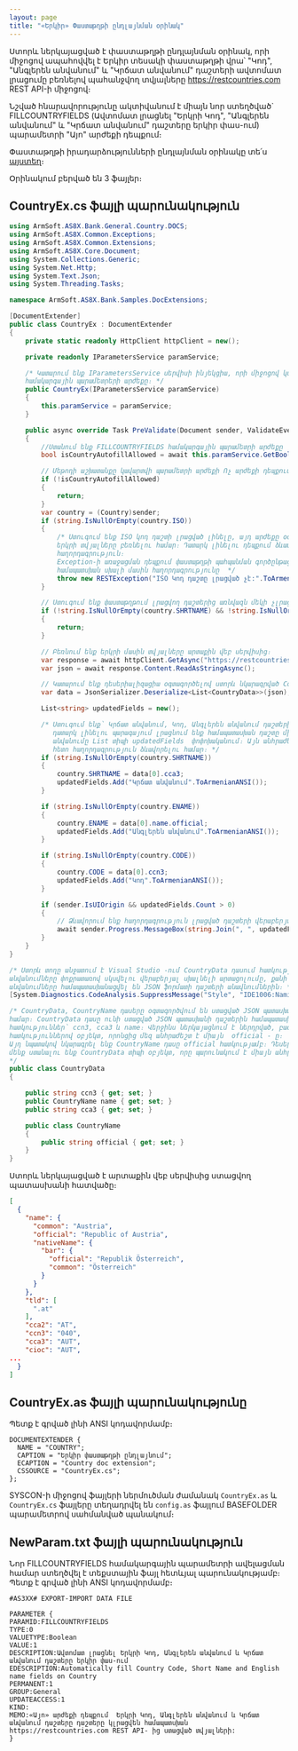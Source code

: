 ```yaml
---
layout: page
title: "«Երկիր» Փաստաթղթի ընդլայնման օրինակ" 
---
```


Ստորև ներկայացված է փաստաթղթի ընդլայնման օրինակ, որի միջոցով ապահովվել է Երկիր տեսակի փաստաթղթի վրա՝ "Կոդ", "Անգլերեն անվանում" և "Կրճատ անվանում" դաշտերի ավտոմատ լրացումը բեռնելով պահանջվող տվյալները https://restcountries.com REST API-ի միջոցով։ 

Նշված հնարավորությունը ակտիվանում է միայն նոր ստեղծված` FILLCOUNTRYFIELDS (Ավտոմատ լրացնել "Երկրի Կոդ", "Անգլերեն անվանում" և "Կրճատ անվանում" դաշտերը երկիր փաս-ում) պարամետրի "Այո" արժեքի դեպքում։

Փաստաթղթի իրադարձությունների ընդլայնման օրինակը տե՛ս [այստեղ](/src/extensions/definitions/document_extender_guide.md)։

Օրինակում բերված են 3 ֆայլեր։

## CountryEx.cs ֆայլի պարունակություն

```c#
using ArmSoft.AS8X.Bank.General.Country.DOCS;
using ArmSoft.AS8X.Common.Exceptions;
using ArmSoft.AS8X.Common.Extensions;
using ArmSoft.AS8X.Core.Document;
using System.Collections.Generic;
using System.Net.Http;
using System.Text.Json;
using System.Threading.Tasks;

namespace ArmSoft.AS8X.Bank.Samples.DocExtensions;

[DocumentExtender]
public class CountryEx : DocumentExtender
{
    private static readonly HttpClient httpClient = new();

    private readonly IParametersService paramService;

    /* Կատարում ենք IParametersService սերվիսի ինյեկցիա, որի միջոցով կստանանք FILLCOUNTRYFIELDS
    համակարգային պարամետրերի արժեքը։ */
    public CountryEx(IParametersService paramService)
    {
        this.paramService = paramService;
    }

    public async override Task PreValidate(Document sender, ValidateEventArgs args)
    {
        //Ստանում ենք FILLCOUNTRYFIELDS համակարգային պարամետրի արժեքը
        bool isCountryAutofillAllowed = await this.paramService.GetBooleanValue("FILLCOUNTRYFIELDS");

        // Մեթոդի աշխատանքը կավարտվի պարամետրի արժեքի Ոչ արժեքի դեպքում
        if (!isCountryAutofillAllowed)
        {
            return;
        }
        var country = (Country)sender;
        if (string.IsNullOrEmpty(country.ISO))
        {
            /* Ստուգում ենք ISO կոդ դաշտի լրացված լինելը, այդ արժեքը օգտագործվում է
            երկրի տվյալները բեռնելու համար։ Դատարկ լինելու դեպքում ձևավորում ենք սխալի մասին
            հաղորդագրություն։
            Exception-ի առաջացման դեպքում փաստաթղթի պահպանման գործընթացը կընդհատվի ՀԾ-Բանկ-ում դուրս բելեով
            համապատսխան սխալի մասին հաղորդագրությունը  */
            throw new RESTException("ISO Կոդ դաշտը լրացված չէ:".ToArmenianANSI());
        }

        // Ստուգում ենք փաստաթղթում լրացվող դաշտերից առնվազն մեկի չլրացված լինելը հակառակ դեպքում դուրս ենք գալիս մեթոդից։ 
        if (!string.IsNullOrEmpty(country.SHRTNAME) && !string.IsNullOrEmpty(country.ENAME) && !string.IsNullOrEmpty(country.CODE))
        {
            return;
        }

        // Բեռնում ենք երկրի մասին տվյալները արտաքին վեբ սերվիսից։
        var response = await httpClient.GetAsync("https://restcountries.com/v3.1/alpha/" + country.ISO);
        var json = await response.Content.ReadAsStringAsync();

        // Կատարում ենք դեսերիալիզացիա օգտագործելով ստորև նկարագրված CountryData դասը։
        var data = JsonSerializer.Deserialize<List<CountryData>>(json);

        List<string> updatedFields = new();

        /* Ստուգում ենք՝ Կրճատ անվանում, Կոդ, Անգլերեն անվանում դաշտերի լրացված լինելը փաստաթղթում,
           դատարկ լինելու պարագայում լրացնում ենք համապատասխան դաշտը միաժամանակ ավելացնելով նրա
           անվանումը List տիպի updatedFields  փոփոխականում։ Այն անհրաժեշտ է դաշտերի լրացումից
           հետո հաղորդագրություն ձևավորելու համար։ */
        if (string.IsNullOrEmpty(country.SHRTNAME))
        {
            country.SHRTNAME = data[0].cca3;
            updatedFields.Add("Կրճատ անվանում".ToArmenianANSI());
        }

        if (string.IsNullOrEmpty(country.ENAME))
        {
            country.ENAME = data[0].name.official;
            updatedFields.Add("Անգլերեն անվանում".ToArmenianANSI());
        }

        if (string.IsNullOrEmpty(country.CODE))
        {
            country.CODE = data[0].ccn3;
            updatedFields.Add("Կոդ".ToArmenianANSI());
        }

        if (sender.IsUIOrigin && updatedFields.Count > 0)
        {
            // Ձևավորում ենք հաղորդագրություն լրացված դաշտերի վերաբերյալ։ 
            await sender.Progress.MessageBox(string.Join(", ", updatedFields) + " դաշտը/դաշտերը լրացվել են փաստաթղթի վրա։".ToArmenianANSI(), Common.MessageBoxButtons.OK, Common.MessageBoxIconType.Information);
        }
    }
}

/* Ստորև տողը անջատում է Visual Studio -ում CountryData դասում հատկությունների
անվանումները փոքրատառով սկսվելու վերաբերյալ սխալնելի արտացոլումը, քանի որ հատկությունների
անվանումները համապատասխանացվել են JSON ֆորմատի դաշտերի անավնումներին։ */
[System.Diagnostics.CodeAnalysis.SuppressMessage("Style", "IDE1006:Naming Styles", Justification = "json դաշտեր")]

/* CountryData, CountryName դասերը օգտագործվում են ստացված JSON պատասխանը դեսերիալիզացնելու
համար։ CountryData դասը ունի ստացված JSON պատասխանի դաշտերին համապատասխան
հատկություններ՝ ccn3, cca3 և name։ Վերջինս ներկայացնում է ներդրված, բազմաթիվ
հատկություններով օբյեկտ, որոնցից մեզ անհրաժեշտ է միայն  official - ը։
Այդ նպատակով նկարագրել ենք CountryName դասը official հատկությամբ։ Դեսերիալիզացիա անելիս
մենք ստանալու ենք CountryData տիպի օբյեկտ, որը պարունակում է միայն անհրաժեշտ տվյալները։
*/
public class CountryData
{

    public string ccn3 { get; set; }
    public CountryName name { get; set; }
    public string cca3 { get; set; }

    public class CountryName
    {
        public string official { get; set; }
    }
}
```

Ստորև ներկայացված է արտաքին վեբ սերվիսից ստացվող պատասխանի հատվածը։

```json
[
  {
    "name": {
      "common": "Austria",
      "official": "Republic of Austria",
      "nativeName": {
        "bar": {
          "official": "Republik Österreich",
          "common": "Österreich"
        }
      }
    },
    "tld": [
      ".at"
    ],
    "cca2": "AT",
    "ccn3": "040",
    "cca3": "AUT",
    "cioc": "AUT",
...
  }
]
```

## CountryEx.as ֆայլի պարունակությունը

Պետք է գրված լինի ANSI կոդավորմամբ։

```as4x
DOCUMENTEXTENDER {
  NAME = "COUNTRY";
  CAPTION = "Երկիր փաստաթղթի ընդլայնում"; 
  ECAPTION = "Country doc extension";
  CSSOURCE = "CountryEx.cs";
};
```

SYSCON-ի միջոցով ֆայլերի ներմուծման ժամանակ `CountryEx.as` և `CountryEx.cs` ֆայլերը տեղադրվել են `config.as` ֆայլում BASEFOLDER պարամետրով սահմանված պանակում։

## NewParam.txt ֆայլի պարունակություն

Նոր FILLCOUNTRYFIELDS համակարգային պարամետրի ավելացման համար ստեղծվել է տեքստային ֆայլ հետևյալ պարունակությամբ։
Պետք է գրված լինի ANSI կոդավորմամբ։

```
#AS3XX# EXPORT-IMPORT DATA FILE

PARAMETER {
PARAMID:FILLCOUNTRYFIELDS
TYPE:0
VALUETYPE:Boolean
VALUE:1
DESCRIPTION:Ավտոմատ լրացնել Երկրի Կոդ, Անգլերեն անվանում և Կրճատ անվանում դաշտերը երկիր փաս-ում
EDESCRIPTION:Automatically fill Country Code, Short Name and English name fields on Country 
PERMANENT:1
GROUP:General
UPDATEACCESS:1
KIND:          
MEMO:«Այո» արժեքի դեպքում  Երկրի Կոդ, Անգլերեն անվանում և Կրճատ անվանում դաշտերը դաշտերը կլրացվեն համապատսխան  https://restcountries.com REST API- ից ստացված տվյալների:
}
```
